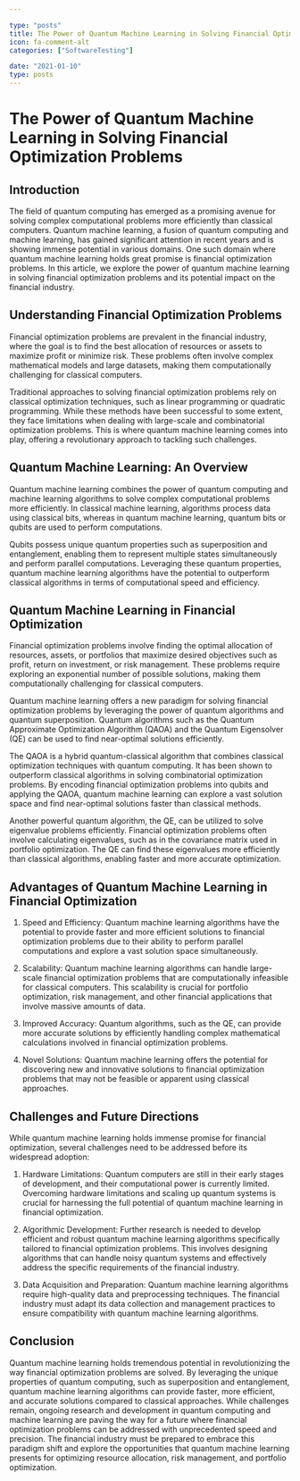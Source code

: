 ```yaml
---

type: "posts"
title: The Power of Quantum Machine Learning in Solving Financial Optimization Problems
icon: fa-comment-alt
categories: ["SoftwareTesting"]

date: "2021-01-10"
type: posts
---
```





# The Power of Quantum Machine Learning in Solving Financial Optimization Problems

## Introduction

The field of quantum computing has emerged as a promising avenue for solving complex computational problems more efficiently than classical computers. Quantum machine learning, a fusion of quantum computing and machine learning, has gained significant attention in recent years and is showing immense potential in various domains. One such domain where quantum machine learning holds great promise is financial optimization problems. In this article, we explore the power of quantum machine learning in solving financial optimization problems and its potential impact on the financial industry.

## Understanding Financial Optimization Problems

Financial optimization problems are prevalent in the financial industry, where the goal is to find the best allocation of resources or assets to maximize profit or minimize risk. These problems often involve complex mathematical models and large datasets, making them computationally challenging for classical computers.

Traditional approaches to solving financial optimization problems rely on classical optimization techniques, such as linear programming or quadratic programming. While these methods have been successful to some extent, they face limitations when dealing with large-scale and combinatorial optimization problems. This is where quantum machine learning comes into play, offering a revolutionary approach to tackling such challenges.

## Quantum Machine Learning: An Overview

Quantum machine learning combines the power of quantum computing and machine learning algorithms to solve complex computational problems more efficiently. In classical machine learning, algorithms process data using classical bits, whereas in quantum machine learning, quantum bits or qubits are used to perform computations.

Qubits possess unique quantum properties such as superposition and entanglement, enabling them to represent multiple states simultaneously and perform parallel computations. Leveraging these quantum properties, quantum machine learning algorithms have the potential to outperform classical algorithms in terms of computational speed and efficiency.

## Quantum Machine Learning in Financial Optimization

Financial optimization problems involve finding the optimal allocation of resources, assets, or portfolios that maximize desired objectives such as profit, return on investment, or risk management. These problems require exploring an exponential number of possible solutions, making them computationally challenging for classical computers.

Quantum machine learning offers a new paradigm for solving financial optimization problems by leveraging the power of quantum algorithms and quantum superposition. Quantum algorithms such as the Quantum Approximate Optimization Algorithm (QAOA) and the Quantum Eigensolver (QE) can be used to find near-optimal solutions efficiently.

The QAOA is a hybrid quantum-classical algorithm that combines classical optimization techniques with quantum computing. It has been shown to outperform classical algorithms in solving combinatorial optimization problems. By encoding financial optimization problems into qubits and applying the QAOA, quantum machine learning can explore a vast solution space and find near-optimal solutions faster than classical methods.

Another powerful quantum algorithm, the QE, can be utilized to solve eigenvalue problems efficiently. Financial optimization problems often involve calculating eigenvalues, such as in the covariance matrix used in portfolio optimization. The QE can find these eigenvalues more efficiently than classical algorithms, enabling faster and more accurate optimization.

## Advantages of Quantum Machine Learning in Financial Optimization

1. Speed and Efficiency: Quantum machine learning algorithms have the potential to provide faster and more efficient solutions to financial optimization problems due to their ability to perform parallel computations and explore a vast solution space simultaneously.

2. Scalability: Quantum machine learning algorithms can handle large-scale financial optimization problems that are computationally infeasible for classical computers. This scalability is crucial for portfolio optimization, risk management, and other financial applications that involve massive amounts of data.

3. Improved Accuracy: Quantum algorithms, such as the QE, can provide more accurate solutions by efficiently handling complex mathematical calculations involved in financial optimization problems.

4. Novel Solutions: Quantum machine learning offers the potential for discovering new and innovative solutions to financial optimization problems that may not be feasible or apparent using classical approaches.

## Challenges and Future Directions

While quantum machine learning holds immense promise for financial optimization, several challenges need to be addressed before its widespread adoption:

1. Hardware Limitations: Quantum computers are still in their early stages of development, and their computational power is currently limited. Overcoming hardware limitations and scaling up quantum systems is crucial for harnessing the full potential of quantum machine learning in financial optimization.

2. Algorithmic Development: Further research is needed to develop efficient and robust quantum machine learning algorithms specifically tailored to financial optimization problems. This involves designing algorithms that can handle noisy quantum systems and effectively address the specific requirements of the financial industry.

3. Data Acquisition and Preparation: Quantum machine learning algorithms require high-quality data and preprocessing techniques. The financial industry must adapt its data collection and management practices to ensure compatibility with quantum machine learning algorithms.

## Conclusion

Quantum machine learning holds tremendous potential in revolutionizing the way financial optimization problems are solved. By leveraging the unique properties of quantum computing, such as superposition and entanglement, quantum machine learning algorithms can provide faster, more efficient, and accurate solutions compared to classical approaches. While challenges remain, ongoing research and development in quantum computing and machine learning are paving the way for a future where financial optimization problems can be addressed with unprecedented speed and precision. The financial industry must be prepared to embrace this paradigm shift and explore the opportunities that quantum machine learning presents for optimizing resource allocation, risk management, and portfolio optimization.